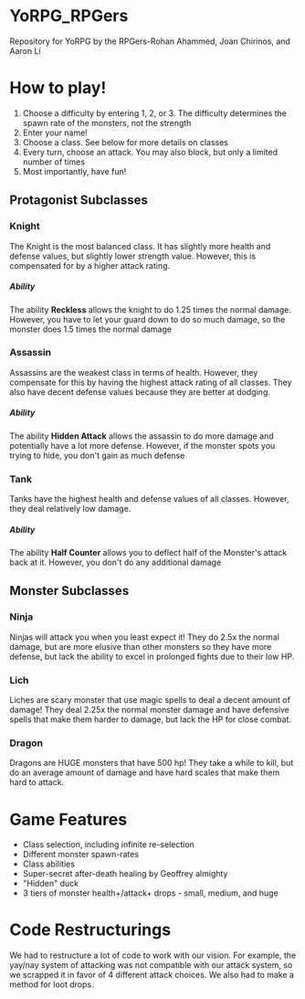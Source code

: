 # YoRPG_RPGers
Repository for YoRPG by the RPGers-Rohan Ahammed, Joan Chirinos, and Aaron Li

# How to play!
1. Choose a difficulty by entering 1, 2, or 3. The difficulty determines the spawn rate of the monsters, not the strength
1. Enter your name!
1. Choose a class. See below for more details on classes
1. Every turn, choose an attack. You may also block, but only a limited number of times
1. Most importantly, have fun!

## Protagonist Subclasses

### **Knight**
The Knight is the most balanced class. It has slightly more health
and defense values, but slightly lower strength value. However,
this is compensated for by a higher attack rating.

##### Ability
The ability **Reckless** allows the knight to do 1.25 times the normal
damage. However, you have to let your guard down to do so much
damage, so the monster does 1.5 times the normal damage

### **Assassin**
Assassins are the weakest class in terms of health. However, they
compensate for this by having the highest attack rating of all
classes. They also have decent defense values because they are better at
dodging.

##### Ability
The ability **Hidden Attack** allows the assassin to do more damage
and potentially have a lot more defense. However, if the monster
spots you trying to hide, you don't gain as much defense

### **Tank**
Tanks have the highest health and defense values of all classes.
However, they deal relatively low damage.

##### Ability
The ability **Half Counter** allows you to deflect half of the
Monster's attack back at it. However, you don't do any additional
damage

## Monster Subclasses

### **Ninja**
Ninjas will attack you when you least expect it! They do 2.5x the
normal damage, but are more elusive than other monsters so they have more defense, but lack the ability to excel in prolonged fights due to their low HP.

### **Lich**
Liches are scary monster that use magic spells to deal a decent amount of 
damage! They deal 2.25x the normal monster damage and have defensive spells that make them harder to damage, but lack the HP for close combat.

### **Dragon**
Dragons are HUGE monsters that have 500 hp! They take a while to kill, but do an average amount of damage and have hard scales that make them hard to attack.

# Game Features

* Class selection, including infinite re-selection
* Different monster spawn-rates
* Class abilities
* Super-secret after-death healing by Geoffrey almighty
* "Hidden" duck
* 3 tiers of monster health+/attack+ drops - small, medium, and huge

# Code Restructurings
We had to restructure a lot of code to work with our vision.
For example, the yay/nay system of attacking was not compatible
with our attack system, so we scrapped it in favor of 4 different
attack choices. We also had to make a method for loot drops.
